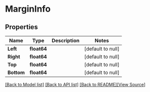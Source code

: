 # MarginInfo


## Properties
Name | Type | Description | Notes
------------ | ------------- | ------------- | -------------
**Left** | **float64** |  | [default to null]
**Right** | **float64** |  | [default to null]
**Top** | **float64** |  | [default to null]
**Bottom** | **float64** |  | [default to null]

[[Back to Model list]](../README.md#documentation-for-models) [[Back to API list]](../README.md#documentation-for-api-endpoints) [[Back to README]](../README.md)[[View Source]](../margin_info.go)


